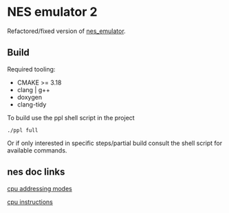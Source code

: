 # NES emulator 2

Refactored/fixed version of [nes_emulator](https://github.com/Tekercs/nes_emulator).

## Build

Required tooling:
* CMAKE >= 3.18
* clang | g++ 
* doxygen
* clang-tidy

To build use the ppl shell script in the project
```
./ppl full
```

Or if only interested in specific steps/partial build  consult the shell script for available commands.

## nes doc links

[cpu addressing modes](https://www.nesdev.org/wiki/CPU_addressing_modes)

[cpu instructions](https://www.nesdev.org/wiki/Instruction_reference)
